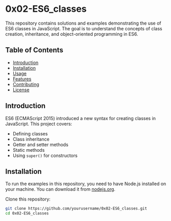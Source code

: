 # 0x02-ES6_classes

This repository contains solutions and examples demonstrating the use of ES6 classes in JavaScript. The goal is to understand the concepts of class creation, inheritance, and object-oriented programming in ES6.

## Table of Contents

- [Introduction](#introduction)
- [Installation](#installation)
- [Usage](#usage)
- [Features](#features)
- [Contributing](#contributing)
- [License](#license)

## Introduction

ES6 (ECMAScript 2015) introduced a new syntax for creating classes in JavaScript. This project covers:

- Defining classes
- Class inheritance
- Getter and setter methods
- Static methods
- Using `super()` for constructors

## Installation

To run the examples in this repository, you need to have Node.js installed on your machine. You can download it from [nodejs.org](https://nodejs.org/).

Clone this repository:

```bash
git clone https://github.com/yourusername/0x02-ES6_classes.git
cd 0x02-ES6_classes
